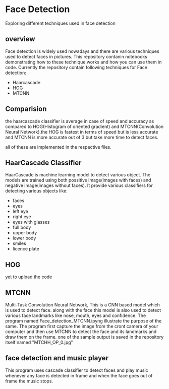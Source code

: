 # Face Detection

Exploring different techniques used in face detection

## overview

Face detection is widely used nowadays and there are various techniques used to detect faces in pictures. This repository contanin notebooks demonstrating how to these technique works and how you can use them in code.
Currently the repository contain following techniques for Face detection:

- Haarcascade
- HOG
- MTCNN

## Comparision

the haarcascade classifier is average in case of speed and accuracy as compared to HOG(Histogram of oriented gradient) and MTCNN(Convolution Neural Network).the HOG is fastest in terms of speed but is less accurate and MTCNN is more accurate out of 3 but take more time to detect faces.

all of these are implemented in the respective files.

## HaarCascade Classifier

HaarCascade is machine learning model to detect various object. The models are trained using both possitive image(images with faces) and negative image(images without faces). It provide various classifiers for detecting various objects like:

- faces
- eyes
- left eye
- right eye
- eyes with glasses
- full body 
- upper body
- lower body
- smiles
- licence plate

## HOG

yet to upload the code

## MTCNN

Multi-Task Convolution Neural Network, This is a CNN based model which is used to detect face. along with the face this model is also used to detect various face landmarks like nose, mouth, eyes and confidence.
The program named Face_detection_MTCNN.ipyng illustrate the purpose of the same. The program first capture the image from the cront camera of your computer and then use MTCNN to detect the face and its landmarks and draw them on the frame.
one of the sample output is saved in the repository itself named "MTCHH_OP_0.jpg"

## face detection and music player

This program uses cascade classifier to detect faces and play music whenever any face is detected in frame and when the face goes out of frame the music stops.

